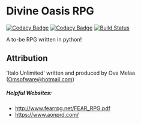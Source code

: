 # Divine Oasis RPG

[![Codacy Badge](https://api.codacy.com/project/badge/Grade/1937ed23a9f24375a2223fd886b133d4)](https://www.codacy.com/app/wneild5/Divine-Oasis-RPG?utm_source=github.com&utm_medium=referral&utm_content=wsngamerz/Divine-Oasis-RPG&utm_campaign=Badge_Grade)
[![Codacy Badge](https://api.codacy.com/project/badge/Coverage/1937ed23a9f24375a2223fd886b133d4)](https://www.codacy.com/app/wneild5/Divine-Oasis-RPG?utm_source=github.com&utm_medium=referral&utm_content=wsngamerz/Divine-Oasis-RPG&utm_campaign=Badge_Coverage)
[![Build Status](https://travis-ci.org/wsngamerz/Divine-Oasis-RPG.svg?branch=master)](https://travis-ci.org/wsngamerz/Divine-Oasis-RPG)

A to-be RPG written in python!


## Attribution

'Italo Unlimited' written and produced by Ove Melaa (Omsofware@hotmail.com)

##### Helpful Websites:

-   <http://www.fearrpg.net/FEAR_RPG.pdf>
-   <https://www.aonprd.com/>
